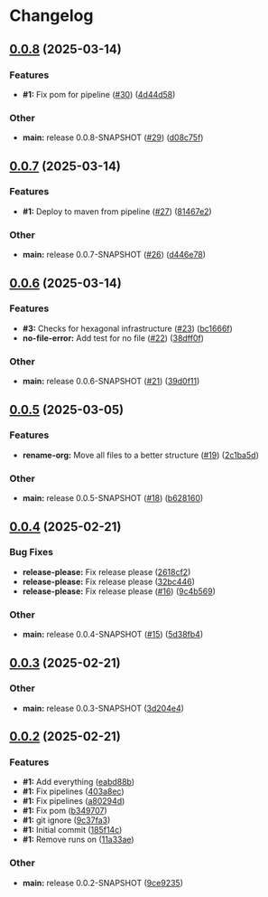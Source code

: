# Changelog

## [0.0.8](https://github.com/Pattern-Patrol/pattern-patrol-maven-plugin/compare/v0.0.7...v0.0.8) (2025-03-14)


### Features

* **#1:** Fix pom for pipeline ([#30](https://github.com/Pattern-Patrol/pattern-patrol-maven-plugin/issues/30)) ([4d44d58](https://github.com/Pattern-Patrol/pattern-patrol-maven-plugin/commit/4d44d58c4d080ba259967443b75d246753f6c4f8))


### Other

* **main:** release 0.0.8-SNAPSHOT ([#29](https://github.com/Pattern-Patrol/pattern-patrol-maven-plugin/issues/29)) ([d08c75f](https://github.com/Pattern-Patrol/pattern-patrol-maven-plugin/commit/d08c75fbf35103b63f1b479a002bb9cff1efa809))

## [0.0.7](https://github.com/Pattern-Patrol/pattern-patrol-maven-plugin/compare/v0.0.6...v0.0.7) (2025-03-14)


### Features

* **#1:** Deploy to maven from pipeline ([#27](https://github.com/Pattern-Patrol/pattern-patrol-maven-plugin/issues/27)) ([81467e2](https://github.com/Pattern-Patrol/pattern-patrol-maven-plugin/commit/81467e2db074194f8ff917a7439ed5f3688b70bd))


### Other

* **main:** release 0.0.7-SNAPSHOT ([#26](https://github.com/Pattern-Patrol/pattern-patrol-maven-plugin/issues/26)) ([d446e78](https://github.com/Pattern-Patrol/pattern-patrol-maven-plugin/commit/d446e782ff5c6cc645e563a7ad4f7fa3136b45e0))

## [0.0.6](https://github.com/Pattern-Patrol/pattern-patrol-maven-plugin/compare/v0.0.5...v0.0.6) (2025-03-14)


### Features

* **#3:** Checks for hexagonal infrastructure ([#23](https://github.com/Pattern-Patrol/pattern-patrol-maven-plugin/issues/23)) ([bc1666f](https://github.com/Pattern-Patrol/pattern-patrol-maven-plugin/commit/bc1666fed42761684ee12c3b9d8d43a5019e34ec))
* **no-file-error:** Add test for no file ([#22](https://github.com/Pattern-Patrol/pattern-patrol-maven-plugin/issues/22)) ([38dff0f](https://github.com/Pattern-Patrol/pattern-patrol-maven-plugin/commit/38dff0fc8c8078b77abacefd0637feb2407d86d9))


### Other

* **main:** release 0.0.6-SNAPSHOT ([#21](https://github.com/Pattern-Patrol/pattern-patrol-maven-plugin/issues/21)) ([39d0f11](https://github.com/Pattern-Patrol/pattern-patrol-maven-plugin/commit/39d0f11fe378536d23724ceace78a319186b3cdb))

## [0.0.5](https://github.com/Pattern-Patrol/pattern-patrol-maven-plugin/compare/v0.0.4...v0.0.5) (2025-03-05)


### Features

* **rename-org:** Move all files to a better structure ([#19](https://github.com/Pattern-Patrol/pattern-patrol-maven-plugin/issues/19)) ([2c1ba5d](https://github.com/Pattern-Patrol/pattern-patrol-maven-plugin/commit/2c1ba5dd521df255b7f3c9b31462ff345a87611a))


### Other

* **main:** release 0.0.5-SNAPSHOT ([#18](https://github.com/Pattern-Patrol/pattern-patrol-maven-plugin/issues/18)) ([b628160](https://github.com/Pattern-Patrol/pattern-patrol-maven-plugin/commit/b628160ecd82749ecd03bfcc06aa0e40b1348b5a))

## [0.0.4](https://github.com/Pattern-Patrol/pattern-patrol-maven-plugin/compare/v0.0.3...v0.0.4) (2025-02-21)


### Bug Fixes

* **release-please:** Fix release please ([2618cf2](https://github.com/Pattern-Patrol/pattern-patrol-maven-plugin/commit/2618cf27195a46935cd695c7c033069ad94d460f))
* **release-please:** Fix release please ([32bc446](https://github.com/Pattern-Patrol/pattern-patrol-maven-plugin/commit/32bc44614affbc81fdbf5f9d5208e3c5deeeff1d))
* **release-please:** Fix release please ([#16](https://github.com/Pattern-Patrol/pattern-patrol-maven-plugin/issues/16)) ([9c4b569](https://github.com/Pattern-Patrol/pattern-patrol-maven-plugin/commit/9c4b5698cfbb3aa219217e8f7dae3e33cbc6385d))


### Other

* **main:** release 0.0.4-SNAPSHOT ([#15](https://github.com/Pattern-Patrol/pattern-patrol-maven-plugin/issues/15)) ([5d38fb4](https://github.com/Pattern-Patrol/pattern-patrol-maven-plugin/commit/5d38fb4653b38e554b2102972455100c5fab30ba))

## [0.0.3](https://github.com/Pattern-Patrol/pattern-patrol-maven-plugin/compare/v0.0.2...v0.0.3) (2025-02-21)


### Other

* **main:** release 0.0.3-SNAPSHOT ([3d204e4](https://github.com/Pattern-Patrol/pattern-patrol-maven-plugin/commit/3d204e4683d8dbf336bb5e67ff702ba485b3b327))

## [0.0.2](https://github.com/Pattern-Patrol/pattern-patrol-maven-plugin/compare/v0.0.1...v0.0.2) (2025-02-21)


### Features

* **#1:** Add everything ([eabd88b](https://github.com/Pattern-Patrol/pattern-patrol-maven-plugin/commit/eabd88bbdd7d873aa941038dadb2150dd3c9916b))
* **#1:** Fix pipelines ([403a8ec](https://github.com/Pattern-Patrol/pattern-patrol-maven-plugin/commit/403a8ec92c6af6579c3d690dbb242a4c56757777))
* **#1:** Fix pipelines ([a80294d](https://github.com/Pattern-Patrol/pattern-patrol-maven-plugin/commit/a80294dc0aec7e1d42c8da1e5066a9c7885c4c0e))
* **#1:** Fix pom ([b349707](https://github.com/Pattern-Patrol/pattern-patrol-maven-plugin/commit/b349707fada0103218aeb96efa3b14de16c35fd6))
* **#1:** git ignore ([9c37fa3](https://github.com/Pattern-Patrol/pattern-patrol-maven-plugin/commit/9c37fa3a507a15f9af1cc66532e60f419251821c))
* **#1:** Initial commit ([185f14c](https://github.com/Pattern-Patrol/pattern-patrol-maven-plugin/commit/185f14ce47773d3e16695708e246efe98fe80756))
* **#1:** Remove runs on ([11a33ae](https://github.com/Pattern-Patrol/pattern-patrol-maven-plugin/commit/11a33ae27b2e6cef72a27a47a2921d40d0108175))


### Other

* **main:** release 0.0.2-SNAPSHOT ([9ce9235](https://github.com/Pattern-Patrol/pattern-patrol-maven-plugin/commit/9ce9235f94a233403feba40d3ae7beb560c8c212))
